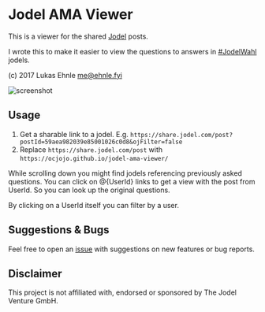 # Jodel AMA Viewer

This is a viewer for the shared [Jodel](https://jodel.com/) posts.

I wrote this to make it easier to view the questions to answers in [#JodelWahl](https://jodel.com/wahl/) jodels.

(c) 2017 Lukas Ehnle <me@ehnle.fyi>

![screenshot](https://user-images.githubusercontent.com/2684851/30122116-c3c25908-932d-11e7-8769-3fe7f763002a.png)

## Usage

1. Get a sharable link to a jodel. E.g. `https://share.jodel.com/post?postId=59aea982039e85001026c0d8&ojFilter=false`
2. Replace `https://share.jodel.com/post` with `https://ocjojo.github.io/jodel-ama-viewer/`

While scrolling down you might find jodels referencing previously asked questions.
You can click on @{UserId} links to get a view with the post from UserId. So you can look up the original questions.

By clicking on a UserId itself you can filter by a user.

## Suggestions & Bugs

Feel free to open an [issue](https://github.com/ocjojo/jodel-ama-viewer/issues) with suggestions on new features or bug reports.

## Disclaimer

This project is not affiliated with, endorsed or sponsored by The Jodel Venture GmbH.

